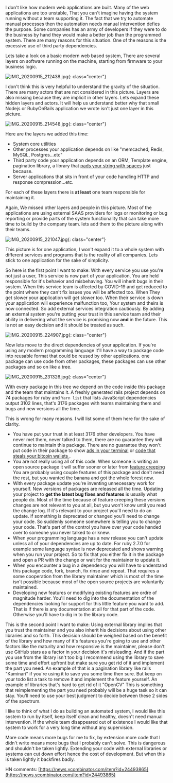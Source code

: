 I don't like how modern web applications are built. Many of the web applications
are too unstable, That you can't imagine having the system running without a
team supporting it. The fact that we try to automate manual processes then the
automation needs manual intervention defies the purpose. Some companies has an
army of developers if they were to do the business by hand they would make a
better job than the programmed system. There are many reasons for this
situation. One of the reasons is the excessive use of third party dependencies.

Lets take a look on a basic modern web based system, There are several layers
on software running on the machine, starting from firmware to your business
logic.

![IMG_20200915_212438.jpg](/images/IMG_20200915_212438.jpg){: class="center"}

I don't think this is very helpful to understand the gravity of the situation.
There are many actors that are not considered in this picture. Layers are also
missing because they are implicit in other layers. Lets expand these hidden
layers and actors. It will help us understand better why that small Nodejs or
RubyOnRails application we wrote isn't just one layer in this picture.

![IMG_20200915_214548.jpg](/images/IMG_20200915_214548.jpg){: class="center"}

Here are the layers we added this time:

* System core utilities
* Other processes your application depends on like "memcached, Redis, MySQL,
  Postgres...etc"
* Third party code your application depends on an ORM, Template engine,
  pagination library, a library that [pads your string with
  spaces](https://www.theregister.com/2016/03/23/npm_left_pad_chaos/) just
  because.
* Server applications that sits in front of your code handling HTTP and response
  compression...etc.

For each of these layers there is **at least** one team responsible for
maintaining it.

Again, We missed other layers and people in this picture. Most of the
applications are using external SAAS providers for logs or monitoring or bug
reporting or provide parts of the system functionality that can take more time
to build by the company team. lets add them to the picture along with their
teams.

![IMG_20200915_221047.jpg](/images/IMG_20200915_221047.jpg){: class="center"}

This picture is for one application, I won't expand it to a whole system with
different services and programs that is the reality of all companies.
Lets stick to one application for the sake of simplicity.

So here is the first point I want to make: With every service you use you're not
just a user, This service is now part of your application, You are held
responsible for it's behavior and misbehaving. You will inherit bugs in their
system. When this service team is affected by COVID-19 and get reduced to the
point where they can't fix issues you will be affected too. When They get slower
your application will get slower too. When their service is down your
application will experience malfunction too, Your system and theirs is now
connected. So add external services integration cautiously. By adding an
external system you're putting your trust in this service team and their ability
in delivering what the service is promising now **and** in the future. This is not
an easy decision and it should be treated as such.

![IMG_20200915_224907.jpg](/images/IMG_20200915_224907.jpg){: class="center"}

Now lets move to the direct dependencies of your application. If you're using
any modern programming language it'll have a way to package code into reusable
format that could be reused by other applications. one package can use code from
other packages, these packages can use other packages and so on like a tree.

![IMG_20200915_231326.jpg](/images/IMG_20200915_231326.jpg){: class="center"}

With every package in this tree we depend on the code inside this package and
the team that maintains it. A freshly generated rails project depends on 74
packages for ruby and `Yarn list` that lists JavaScript dependencies output 3102
lines, that's 3176 packages with teams maintaining them and bugs and new
versions all the time.

This is wrong for many reasons. I will list some of them here for the sake of
clarity.

* You have put your trust in at least 3176 other developers. You have never met
  them, never talked to them, there are no guarantee they will continue to
  maintain this package. There are no guarantee they won't put code in their
  package to show [ads in your
  terminal](https://www.zdnet.com/article/npm-bans-terminal-ads/) or [code that
  steals your bitcoin wallets
  ](https://www.trendmicro.com/vinfo/dk/security/news/cybercrime-and-digital-threats/hacker-infects-node-js-package-to-steal-from-bitcoin-wallets).
* You are not really using all of this code. When someone is writing an open
  source package it will suffer sooner or later from [feature
  creeping](https://en.wikipedia.org/wiki/Feature_creep) You are probably using
  couple features of this package and don't need the rest, but you wanted the
  banana and got the whole forest now.
* With every package update you're inventing unnecessary work for yourself. New
  versions of packages are released all the time. Updating your project to **get
  the latest bug fixes and features** is usually what people do. Most of the
  time because of feature creeping these versions changes are not relevant to
  you at all, but you won't know until you read the change log. If it's relevant
  to your project you'll need to do an update. if something is deprecated or
  changed you'll need to change your code. So suddenly someone somewhere is
  telling you to change your code. That's part of the control you have over your
  code handed over to someone you never talked to or knew.
* When your programming language has a new release you can't update unless all of
  your dependencies are up to date. For ruby 2.7.0 for example some language syntax is
  now deprecated and shows warning when you run your project. So to fix that you
  either fix it in the package and open a PR with the change or wait for the
  maintainer to update it.
* When you encounter a bug in a dependency you will have to understand this
  package code, fork, branch, fix rinse and repeat. That requires a some
  cooperation from the library maintainer which is most of the time isn't
  possible because most of the open source projects are voluntarily maintained.
* Developing new features or modifying existing features are ordre of magnitude
  harder. You'll need to dig into the documentation of the dependencies looking
  for support for this little feature you want to add. That is if there is any
  documentation at all for that part of the code. Otherwise you'll have to dig
  in to the library code.

This is the second point I want to make: Using external library implies that you
trust the maintainer and you also inherit his decisions about using other
libraries and so forth. This decision should be weighed based on the benefit of
the library and how many of it's features you're going to use and other factors
like the maturity and how responsive is the maintainer, please don't use GitHub
stars as a factor in your decision it's misleading. And if the part you use from
the library isn't too big I recommend using the library to save some time and
effort upfront but make sure you get rid of it and implement the part you need.
An example of that is a pagination library like rails "Kaminari" if you're using
it to save you some time then sure. But keep on your todo list a task to remove
it and implement the feature yourself. An example of libraries that's hard to
get rid of it "OpenCV" This is something that reimplementing the part you need
probably will be a huge task so it can stay. You'll need to use your best
judgment to decide between these 2 sides of the spectrum.

I like to think of what I do as building an automated system, I would like this
system to run by itself, keep itself clean and healthy, doesn't need manual
intervention. If the whole team disappeared out of existence I would like that
system to work for a very long time without any supervision.

More code means more bugs for me to fix, by extension more code that I didn't write
means more bugs that I probably can't solve. This is dangerous and shouldn't be
taken lightly. Extending your code with external libraries or systems can cut
down effort hence the cost of development. But when this is taken lightly it
backfires badly.


HN comments: [https://news.ycombinator.com/item?id=24493865](https://news.ycombinator.com/item?id=24493865)
